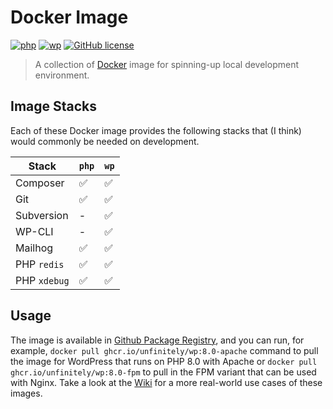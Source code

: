 # Docker Image

[![php](https://github.com/unfinitely/docker/actions/workflows/php.yml/badge.svg)](https://github.com/unfinitely/docker/actions/workflows/php.yml) [![wp](https://github.com/unfinitely/docker/actions/workflows/wp.yml/badge.svg)](https://github.com/unfinitely/docker/actions/workflows/wp.yml) [![GitHub license](https://img.shields.io/github/license/unfinitely/docker)](https://github.com/unfinitely/docker/blob/main/LICENSE)

> A collection of [Docker](https://www.docker.com/) image for spinning-up local development environment.

## Image Stacks

Each of these Docker image provides the following stacks that (I think) would commonly be needed on development.

| Stack | `php` | `wp` |
| --- | --- | --- |
| Composer | ✅ | ✅ |
| Git | ✅ | ✅ |
| Subversion | - | ✅ |
| WP-CLI | - | ✅ |
| Mailhog | ✅ | ✅ |
| PHP `redis` | ✅ | ✅ |
| PHP `xdebug` | ✅ | ✅ |

## Usage

The image is available in [Github Package Registry](https://github.com/unfinitely/docker/pkgs/container/php), and you can run, for example, `docker pull ghcr.io/unfinitely/wp:8.0-apache` command to pull the image for WordPress that runs on PHP 8.0 with Apache or `docker pull ghcr.io/unfinitely/wp:8.0-fpm` to pull in the FPM variant that can be used with Nginx. Take a look at the [Wiki](https://github.com/unfinitely/docker/wiki) for a more real-world use cases of these images.
